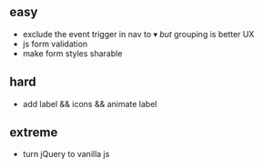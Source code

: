 ## easy
- exclude the event trigger in nav to ▾ _but_ grouping is better UX
- js form validation
- make form styles sharable

## hard
- add label && icons && animate label 

## extreme
- turn jQuery to vanilla js